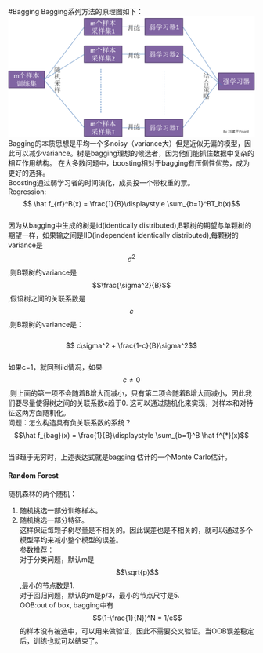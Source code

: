 #Bagging
Bagging系列方法的原理图如下：  
![](/assets/Bagging.png)  
Bagging的本质思想是平均一个多noisy（variance大）但是近似无偏的模型，因此可以减少variance。树是bagging理想的候选者，因为他们能抓住数据中复杂的相互作用结构。 在大多数问题中，boosting相对于bagging有压倒性优势，成为更好的选择。  
Boosting通过弱学习者的时间演化，成员投一个带权重的票。  
Regression:&emsp;&emsp;$$ \hat f_{rf}^B(x) = \frac{1}{B}\displaystyle \sum_{b=1}^BT_b(x)$$  
因为从bagging中生成的树是id\(identically distributed\),B颗树的期望与单颗树的期望一样，如果输之间是IID\(independent identically distributed\),每颗树的variance是 $$\sigma^2$$,则B颗树的variance是$$\frac{\sigma^2}{B}$$,假设树之间的关联系数是$$c$$,则B颗树的variance是：  
&emsp;&emsp;$$ c\sigma^2 + \frac{1-c}{B}\sigma^2$$  
如果c=1，就回到iid情况，如果$$c \ne 0$$,则上面的第一项不会随着B增大而减小，只有第二项会随着B增大而减小，因此我们要尽量使得树之间的关联系数c趋于0. 这可以通过随机化来实现，对样本和对特征这两方面随机化。  
问题：怎么构造具有负关联系数的系统？
&emsp;&emsp;$$\hat f_{bag}(x) = \frac{1}{B}\displaystyle \sum_{b=1}^B \hat f^{*}(x)$$  
当B趋于无穷时，上述表达式就是bagging 估计的一个Monte Carlo估计。

#### Random Forest
随机森林的两个随机：  
1. 随机挑选一部分训练样本。  
2. 随机挑选一部分特征。  
这样保证每颗子树尽量是不相关的。因此误差也是不相关的，就可以通过多个模型平均来减小整个模型的误差。    
参数推荐：  
对于分类问题，默认m是$$\sqrt{p}$$,最小的节点数是1.  
对于回归问题，默认的m是p/3，最小的节点尺寸是5.  
OOB:out of box, bagging中有$$(1-\frac{1}{N})^N = 1/e$$的样本没有被选中，可以用来做验证，因此不需要交叉验证。当OOB误差稳定后，训练也就可以结束了。

